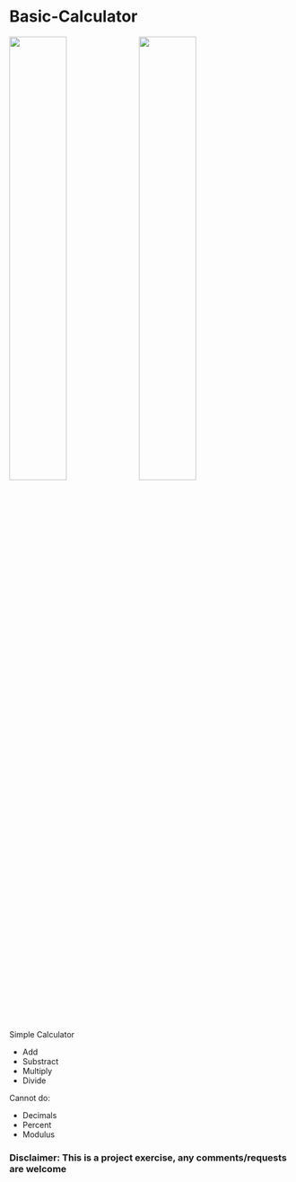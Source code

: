 # Basic-Calculator

<img src="https://user-images.githubusercontent.com/99987269/161057039-1abdb442-8aed-4fc4-9602-aa5fbffbeb55.png" width="45%"></img> <img src="https://user-images.githubusercontent.com/99987269/161058098-d85c4362-98c9-4d44-ae0f-b6e8b9b3b5eb.png" width="45%"></img>

Simple Calculator

- Add
- Substract
- Multiply
- Divide

Cannot do:

- Decimals
- Percent
- Modulus

### Disclaimer: This is a project exercise, any comments/requests are welcome
